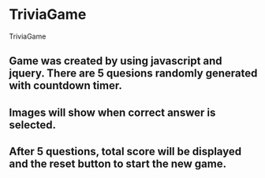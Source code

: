 # TriviaGame
TriviaGame
## Game was created by using javascript and jquery. There are 5 quesions randomly generated with countdown timer.
## Images will show when correct answer is selected.
## After 5 questions, total score will be displayed and the reset button to start the new game.
